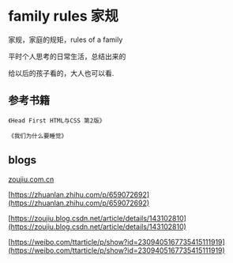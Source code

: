 #  family rules 家规

家规，家庭的规矩，rules of a family

平时个人思考的日常生活，总结出来的

给以后的孩子看的，大人也可以看.


## 参考书籍
`《Head First HTML与CSS 第2版》`

`《我们为什么要睡觉》`

## blogs
[zoujiu.com.cn](https://zoujiu.com.cn/homepage#/csdn/markdown_detail/homepage?plan=/home/admin/vue-project/people/homepage/csdn_spider_selenium/article/2024-12-20_空格_19_55_06_生活规范以及指导---future家规/2025-05-18_19_13_30_markdown.md)

[https://zhuanlan.zhihu.com/p/659072692](https://zhuanlan.zhihu.com/p/659072692)

[https://zoujiu.blog.csdn.net/article/details/143102810](https://zoujiu.blog.csdn.net/article/details/143102810)

[https://weibo.com/ttarticle/p/show?id=2309405167735415111919](https://weibo.com/ttarticle/p/show?id=2309405167735415111919)

